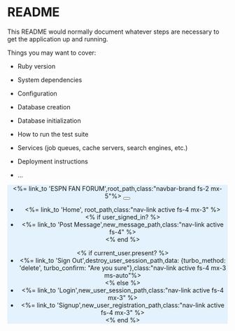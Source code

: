 # README

This README would normally document whatever steps are necessary to get the
application up and running.

Things you may want to cover:

* Ruby version

* System dependencies

* Configuration

* Database creation

* Database initialization

* How to run the test suite

* Services (job queues, cache servers, search engines, etc.)

* Deployment instructions

* ...
<header> 
      <nav class="navbar navbar-expand-lg " style="background-color: #e3f2fd;">
      <div class="container-fluid">
        <%= link_to 'ESPN FAN FORUM',root_path,class:"navbar-brand fs-2 mx-5"%>
      <button class="navbar-toggler" type="button" data-bs-toggle="collapse" data-bs-target="#navbarNav" aria-controls="navbarNav" aria-expanded="false" aria-label="Toggle navigation">
        <span class="navbar-toggler-icon"></span>
      </button>
      <div class="collapse navbar-collapse" id="navbarNav">
      <ul class="navbar-nav">
        <li class="nav-item">
          <%= link_to 'Home', root_path,class:"nav-link active fs-4 mx-3" %>
        </li>
        <% if user_signed_in? %>
          <li class="nav-item ">
          <%= link_to 'Post Message',new_message_path,class:"nav-link active fs-4" %>
        </li>
        <% end %>
         </ul>
        <ul class="navbar-nav ms-auto">
        <% if current_user.present? %>
        <li class="nav-item ms-auto">
          <%= link_to 'Sign Out',destroy_user_session_path,data: {turbo_method: 'delete', turbo_confirm: "Are you sure"},class:"nav-link active fs-4 mx-3 ms-auto"%>
        </li>
        <% else %>
        <li class="nav-item">
          <%= link_to 'Login',new_user_session_path,class:"nav-link active fs-4 mx-3" %>
        </li>
        <li class="nav-item">
          <%= link_to 'Signup',new_user_registration_path,class:"nav-link active fs-4 mx-3" %>
        </li>
        <% end %>
        </ul>
        </div>
      </div>
    </nav>
    </header>